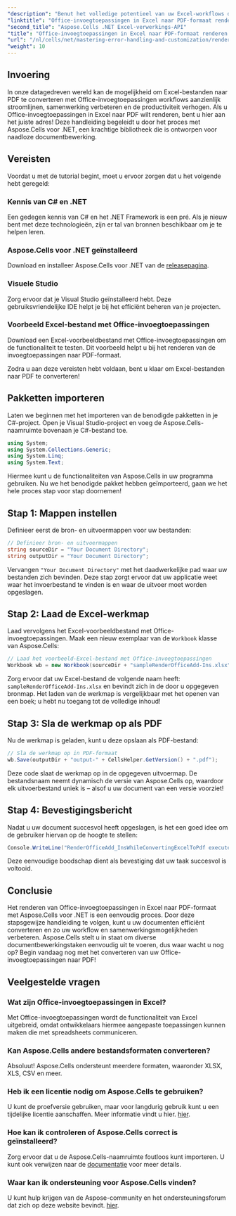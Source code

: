 ```yaml
---
"description": "Benut het volledige potentieel van uw Excel-workflows door te leren hoe u Excel-bestanden met Office-invoegtoepassingen naadloos naar PDF-formaat converteert met Aspose.Cells voor .NET. Deze uitgebreide handleiding biedt een stapsgewijze aanpak."
"linktitle": "Office-invoegtoepassingen in Excel naar PDF-formaat renderen met Aspose.Cells"
"second_title": "Aspose.Cells .NET Excel-verwerkings-API"
"title": "Office-invoegtoepassingen in Excel naar PDF-formaat renderen met Aspose.Cells"
"url": "/nl/cells/net/mastering-error-handling-and-customization/render-office-add-ins-in-excel-to-pdf-format/"
"weight": 10
---
```


## Invoering

In onze datagedreven wereld kan de mogelijkheid om Excel-bestanden naar PDF te converteren met Office-invoegtoepassingen workflows aanzienlijk stroomlijnen, samenwerking verbeteren en de productiviteit verhogen. Als u Office-invoegtoepassingen in Excel naar PDF wilt renderen, bent u hier aan het juiste adres! Deze handleiding begeleidt u door het proces met Aspose.Cells voor .NET, een krachtige bibliotheek die is ontworpen voor naadloze documentbewerking.

## Vereisten

Voordat u met de tutorial begint, moet u ervoor zorgen dat u het volgende hebt geregeld:

### Kennis van C# en .NET
Een gedegen kennis van C# en het .NET Framework is een pré. Als je nieuw bent met deze technologieën, zijn er tal van bronnen beschikbaar om je te helpen leren.

### Aspose.Cells voor .NET geïnstalleerd
Download en installeer Aspose.Cells voor .NET van de [releasepagina](https://releases.aspose.com/cells/net/).

### Visuele Studio
Zorg ervoor dat je Visual Studio geïnstalleerd hebt. Deze gebruiksvriendelijke IDE helpt je bij het efficiënt beheren van je projecten.

### Voorbeeld Excel-bestand met Office-invoegtoepassingen
Download een Excel-voorbeeldbestand met Office-invoegtoepassingen om de functionaliteit te testen. Dit voorbeeld helpt u bij het renderen van de invoegtoepassingen naar PDF-formaat.

Zodra u aan deze vereisten hebt voldaan, bent u klaar om Excel-bestanden naar PDF te converteren!

## Pakketten importeren
Laten we beginnen met het importeren van de benodigde pakketten in je C#-project. Open je Visual Studio-project en voeg de Aspose.Cells-naamruimte bovenaan je C#-bestand toe.

```csharp
using System;
using System.Collections.Generic;
using System.Linq;
using System.Text;
```
Hiermee kunt u de functionaliteiten van Aspose.Cells in uw programma gebruiken. Nu we het benodigde pakket hebben geïmporteerd, gaan we het hele proces stap voor stap doornemen!

## Stap 1: Mappen instellen

Definieer eerst de bron- en uitvoermappen voor uw bestanden:

```csharp
// Definieer bron- en uitvoermappen
string sourceDir = "Your Document Directory";
string outputDir = "Your Document Directory";
```

Vervangen `"Your Document Directory"` met het daadwerkelijke pad waar uw bestanden zich bevinden. Deze stap zorgt ervoor dat uw applicatie weet waar het invoerbestand te vinden is en waar de uitvoer moet worden opgeslagen.

## Stap 2: Laad de Excel-werkmap

Laad vervolgens het Excel-voorbeeldbestand met Office-invoegtoepassingen. Maak een nieuw exemplaar van de `Workbook` klasse van Aspose.Cells:

```csharp
// Laad het voorbeeld-Excel-bestand met Office-invoegtoepassingen
Workbook wb = new Workbook(sourceDir + "sampleRenderOfficeAdd-Ins.xlsx");
```

Zorg ervoor dat uw Excel-bestand de volgende naam heeft: `sampleRenderOfficeAdd-Ins.xlsx` en bevindt zich in de door u opgegeven bronmap. Het laden van de werkmap is vergelijkbaar met het openen van een boek; u hebt nu toegang tot de volledige inhoud!

## Stap 3: Sla de werkmap op als PDF

Nu de werkmap is geladen, kunt u deze opslaan als PDF-bestand:

```csharp
// Sla de werkmap op in PDF-formaat
wb.Save(outputDir + "output-" + CellsHelper.GetVersion() + ".pdf");
```

Deze code slaat de werkmap op in de opgegeven uitvoermap. De bestandsnaam neemt dynamisch de versie van Aspose.Cells op, waardoor elk uitvoerbestand uniek is – alsof u uw document van een versie voorziet!

## Stap 4: Bevestigingsbericht

Nadat u uw document succesvol heeft opgeslagen, is het een goed idee om de gebruiker hiervan op de hoogte te stellen:

```csharp
Console.WriteLine("RenderOfficeAdd_InsWhileConvertingExcelToPdf executed successfully.");
```

Deze eenvoudige boodschap dient als bevestiging dat uw taak succesvol is voltooid.

## Conclusie

Het renderen van Office-invoegtoepassingen in Excel naar PDF-formaat met Aspose.Cells voor .NET is een eenvoudig proces. Door deze stapsgewijze handleiding te volgen, kunt u uw documenten efficiënt converteren en zo uw workflow en samenwerkingsmogelijkheden verbeteren. Aspose.Cells stelt u in staat om diverse documentbewerkingstaken eenvoudig uit te voeren, dus waar wacht u nog op? Begin vandaag nog met het converteren van uw Office-invoegtoepassingen naar PDF!

## Veelgestelde vragen

### Wat zijn Office-invoegtoepassingen in Excel?
Met Office-invoegtoepassingen wordt de functionaliteit van Excel uitgebreid, omdat ontwikkelaars hiermee aangepaste toepassingen kunnen maken die met spreadsheets communiceren.

### Kan Aspose.Cells andere bestandsformaten converteren?
Absoluut! Aspose.Cells ondersteunt meerdere formaten, waaronder XLSX, XLS, CSV en meer.

### Heb ik een licentie nodig om Aspose.Cells te gebruiken?
U kunt de proefversie gebruiken, maar voor langdurig gebruik kunt u een tijdelijke licentie aanschaffen. Meer informatie vindt u hier. [hier](https://purchase.aspose.com/temporary-license/).

### Hoe kan ik controleren of Aspose.Cells correct is geïnstalleerd?
Zorg ervoor dat u de Aspose.Cells-naamruimte foutloos kunt importeren. U kunt ook verwijzen naar de [documentatie](https://reference.aspose.com/cells/net/) voor meer details.

### Waar kan ik ondersteuning voor Aspose.Cells vinden?
U kunt hulp krijgen van de Aspose-community en het ondersteuningsforum dat zich op deze website bevindt. [hier](https://forum.aspose.com/c/cells/9).